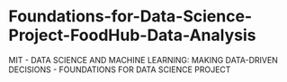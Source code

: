 # Foundations-for-Data-Science-Project-FoodHub-Data-Analysis
MIT - DATA SCIENCE AND MACHINE LEARNING: MAKING DATA-DRIVEN DECISIONS - FOUNDATIONS FOR DATA SCIENCE PROJECT
